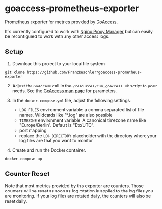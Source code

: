 # goaccess-prometheus-exporter

Prometheus exporter for metrics provided by [GoAccess](https://goaccess.io).

It´s currently configured to work with [Nginx Proxy Manager](https://nginxproxymanager.com) but can easily be
reconfigured to work with any other access logs.

## Setup

1) Download this project to your local file system
```shell
git clone https://github.com/FranzDeschler/goaccess-prometheus-exporter
```

2) Adjust the `GoAccess` call in the `/resources/run_goaccess.sh` script to your needs.
   See the [GoAccess man page](https://goaccess.io/man) for parameters.

3) In the `docker-compose.yml` file, adjust the following settings:
   - `LOG_FILES` environment variable: a comma separated list of file names. Wildcards like "*.log" are also possible.
   - `TIMEZONE` environment variable: A canonical timezone name like "Europe/Berlin". Default is "Etc/UTC".
   - port mapping
   - replace  the `LOG_DIRECTORY` placeholder with the directory where your log files are that you want to monitor

4) Create and run the Docker container.
```shell
docker-compose up
```

## Counter Reset
Note that most metrics provided by this exporter are counters.
Those counters will be reset as soon as log rotation is applied to the log files you are monitoring.
If your log files are rotated daily, the counters will also be reset daily.